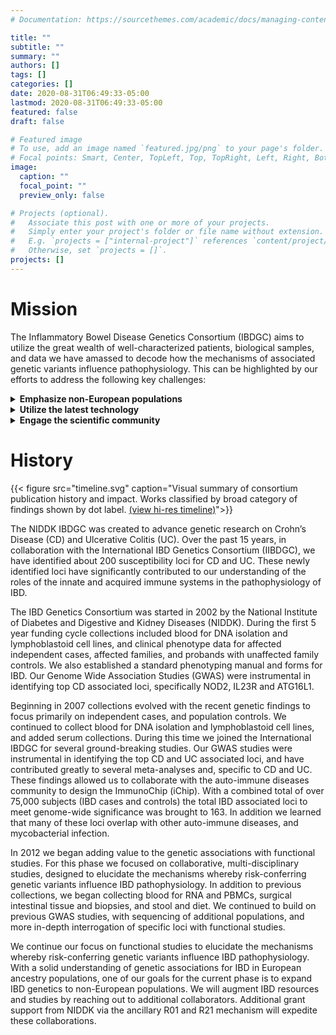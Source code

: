 ```yaml
---
# Documentation: https://sourcethemes.com/academic/docs/managing-content/

title: ""
subtitle: ""
summary: ""
authors: []
tags: []
categories: []
date: 2020-08-31T06:49:33-05:00
lastmod: 2020-08-31T06:49:33-05:00
featured: false
draft: false

# Featured image
# To use, add an image named `featured.jpg/png` to your page's folder.
# Focal points: Smart, Center, TopLeft, Top, TopRight, Left, Right, BottomLeft, Bottom, BottomRight.
image:
  caption: ""
  focal_point: ""
  preview_only: false

# Projects (optional).
#   Associate this post with one or more of your projects.
#   Simply enter your project's folder or file name without extension.
#   E.g. `projects = ["internal-project"]` references `content/project/deep-learning/index.md`.
#   Otherwise, set `projects = []`.
projects: []
---
```


# Mission

The Inflammatory Bowel Disease Genetics Consortium (IBDGC) aims to utilize the great wealth of well-characterized patients, biological samples, and data we have amassed to decode how the mechanisms of associated genetic variants influence pathophysiology. This can be highlighted by our efforts to address the following key challenges:

<details>
  </br>
  <summary><strong>Emphasize non-European populations</strong></summary>
The lack of representation for underserved populations in basic research stands as a major hurdle to personalized care. With that, we have set out to elevate non-European populations for a more complete identification of cross-population differences in major effect genes as well as rare variants. Ultimately, we believe these efforts will enhance the landscape of clinical predictions.
</details>

<details>
  <summary><strong>Utilize the latest technology</strong></summary>
  </br>
Every scientific undertaking of the IBDGC has been designed to leverage the most advanced techniques available to the field today. Integration of precision multi-omic approaches such as single cell sequencing, enteroid line development, and sensitive protein assays will accelerate the development of potential novel therapies.
</details>

<details>
  <summary><strong>Engage the scientific community</strong></summary>
  </br>
Within its stated function, the IBDGC exists to create a nexus of scientific activity. We continue to engage world-class investigators that seamlessly advance the capability and production of scientific discovery. This essential, integrative function is needed more now and in the near-term future as IBD-relevant data generation is exponentially increasing in number and kind.
</details>

# History

{{< figure src="timeline.svg" caption="Visual summary of consortium publication history and impact. Works classified by broad category of findings shown by dot label. [(view hi-res timeline)](/media/timeline.svg)">}}

The NIDDK IBDGC was created
to advance genetic research on Crohn’s Disease (CD) and Ulcerative Colitis
(UC). Over the past 15 years, in collaboration with the International IBD
Genetics Consortium (IIBDGC), we have identified about 200 susceptibility loci
for CD and UC. These newly identified loci have significantly contributed to
our understanding of the roles of the innate and acquired immune systems in
the pathophysiology of IBD.

The IBD Genetics Consortium was started in 2002 by the National Institute of
Diabetes and Digestive and Kidney Diseases (NIDDK). During the first 5 year
funding cycle collections included blood for DNA isolation and lymphoblastoid
cell lines, and clinical phenotype data for affected independent cases,
affected families, and probands with unaffected family controls. We also
established a standard phenotyping manual and forms for IBD. Our Genome Wide
Association Studies (GWAS) were instrumental in identifying top CD associated
loci, specifically NOD2, IL23R and ATG16L1.

Beginning in 2007 collections evolved with the recent genetic findings to
focus primarily on independent cases, and population controls. We continued to
collect blood for DNA isolation and lymphoblastoid cell lines, and added serum
collections. During this time we joined the International IBDGC for several
ground-breaking studies. Our GWAS studies were instrumental in identifying the
top CD and UC associated loci, and have contributed greatly to several
meta-analyses and, specific to CD and UC. These findings allowed us to
collaborate with the auto-immune diseases community to design the ImmunoChip
(iChip). With a combined total of over 75,000 subjects (IBD cases and
controls) the total IBD associated loci to meet genome-wide significance was
brought to 163. In addition we learned that many of these loci overlap with
other auto-immune diseases, and mycobacterial infection.

In 2012 we began adding value to the genetic associations with functional
studies. For this phase we focused on collaborative, multi-disciplinary
studies, designed to elucidate the mechanisms whereby risk-conferring genetic
variants influence IBD pathophysiology. In addition to previous collections,
we began collecting blood for RNA and PBMCs, surgical intestinal tissue and
biopsies, and stool and diet. We continued to build on previous GWAS studies,
with sequencing of additional populations, and more in-depth interrogation of
specific loci with functional studies.

We continue our focus on functional studies to elucidate the mechanisms
whereby risk-conferring genetic variants influence IBD pathophysiology. With a
solid understanding of genetic associations for IBD in European ancestry
populations, one of our goals for the current phase is to expand IBD genetics
to non-European populations. We will augment IBD resources and studies by
reaching out to additional collaborators. Additional grant support from NIDDK
via the ancillary R01 and R21 mechanism will expedite these collaborations.
